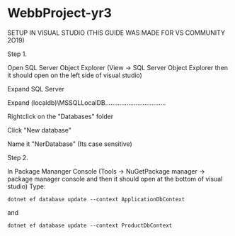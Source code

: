 ﻿# WebbProject-yr3

SETUP IN VISUAL STUDIO (THIS GUIDE WAS MADE FOR VS COMMUNITY 2O19)

Step 1.

Open SQL Server Object Explorer (View -> SQL Server Object Explorer then it should open on the left side of visual studio)

Expand SQL Server

Expand (localdb)\MSSQLLocalDB..................................

Rightclick on the "Databases" folder

Click "New database"

Name it "NerDatabase" (Its case sensitive)


Step 2.

In Package Mananger Console (Tools -> NuGetPackage manager ->  package manager console and then it should open at the bottom of visual studio)
Type:
```
dotnet ef database update --context ApplicationDbContext
```
and
```
dotnet ef database update --context ProductDbContext
```
